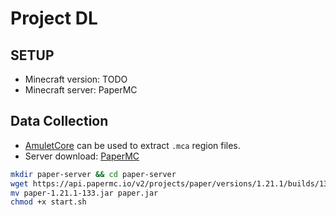 # Project DL

## SETUP

- Minecraft version: TODO
- Minecraft server: PaperMC

## Data Collection

- [AmuletCore](https://github.com/Amulet-Team/Amulet-Core) can be used to extract `.mca` region files.
- Server download: [PaperMC](https://api.papermc.io/v2/projects/paper/versions/1.21.1/builds/133/downloads/paper-1.21.1-133.jar)

```bash
mkdir paper-server && cd paper-server
wget https://api.papermc.io/v2/projects/paper/versions/1.21.1/builds/133/downloads/paper-1.21.1-133.jar
mv paper-1.21.1-133.jar paper.jar
chmod +x start.sh
```